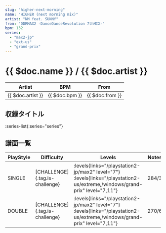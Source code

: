 ```yaml
---
slug: "higher-next-morning"
name: "HIGHER (next morning mix)"
artist: "NM feat. SUNNY"
from: "DDRMAX2 -DanceDanceRevolution 7thMIX-"
bpm: 132
series:
  - "max2-jp"
  - "ext-us"
  - "grand-prix"
---
```


# {{ $doc.name }} / {{ $doc.artist }}

|Artist|BPM|From|
|------|---|----|
|{{ $doc.artist }}|{{ $doc.bpm }}|{{ $doc.from }}|

## 収録タイトル

:series-list{:series="series"}

## 譜面一覧

|PlayStyle|Difficulty|Levels|Notes|Movie|
|---------|----------|------|-----|-----|
|SINGLE|[CHALLENGE]{.tag.is-challenge}|<div class="field is-grouped is-grouped-multiline"> :levels{links="/playstation2-jp/max2" level="7"}  :levels{links="/playstation2-us/extreme,/windows/grand-prix" level="7,11"}</div>|284/3||
|DOUBLE|[CHALLENGE]{.tag.is-challenge}|<div class="field is-grouped is-grouped-multiline"> :levels{links="/playstation2-jp/max2" level="7"}  :levels{links="/playstation2-us/extreme,/windows/grand-prix" level="7,11"}</div>|270/6||
